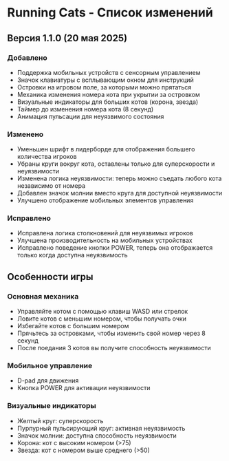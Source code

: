 # Running Cats - Список изменений

## Версия 1.1.0 (20 мая 2025)

### Добавлено
- Поддержка мобильных устройств с сенсорным управлением
- Значок клавиатуры с всплывающим окном для инструкций
- Островки на игровом поле, за которыми можно прятаться
- Механика изменения номера кота при укрытии за островком
- Визуальные индикаторы для больших котов (корона, звезда)
- Таймер до изменения номера кота (8 секунд)
- Анимация пульсации для неуязвимого состояния

### Изменено
- Уменьшен шрифт в лидерборде для отображения большего количества игроков
- Убраны круги вокруг кота, оставлены только для суперскорости и неуязвимости
- Изменена логика неуязвимости: теперь можно съедать любого кота независимо от номера
- Добавлен значок молнии вместо круга для доступной неуязвимости
- Улучшено отображение мобильных элементов управления

### Исправлено
- Исправлена логика столкновений для неуязвимых игроков
- Улучшена производительность на мобильных устройствах
- Исправлено поведение кнопки POWER, теперь она отображается только когда доступна неуязвимость

## Особенности игры

### Основная механика
- Управляйте котом с помощью клавиш WASD или стрелок
- Ловите котов с меньшим номером, чтобы получать очки
- Избегайте котов с большим номером
- Прячьтесь за островками, чтобы изменить свой номер через 8 секунд
- После поедания 3 котов вы получите способность неуязвимости

### Мобильное управление
- D-pad для движения
- Кнопка POWER для активации неуязвимости

### Визуальные индикаторы
- Желтый круг: суперскорость
- Пурпурный пульсирующий круг: активная неуязвимость
- Значок молнии: доступна способность неуязвимости
- Корона: кот с высоким номером (>75)
- Звезда: кот с номером выше среднего (>50)
